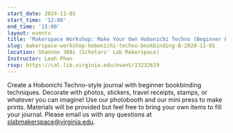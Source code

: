 ```yaml
---
start_date: 2024-11-01
start_time: '12:00'
end_time: '15:00'
layout: events
title: 'Makerspace Workshop: Make Your Own Hobonichi Techno (Beginner Bookbinding)'
slug: makerspace-workshop-hobonichi-techno-bookbinding-B-2024-11-01
location: Shannon 308i (Scholars' Lab Makerspace)
Instructor: Leah Phan
rsvp: https://cal.lib.virginia.edu/event/13232619
---
```


Create a Hobonichi Techno-style journal with beginner bookbinding techniques. Decorate with photos, stickers, travel receipts, stamps, or whatever you can imagine! Use our photobooth and our mini press to make prints. Materials will be provided but feel free to bring your own items to fill your journal. Please email us with any questions at slabmakerspace@virginia.edu.